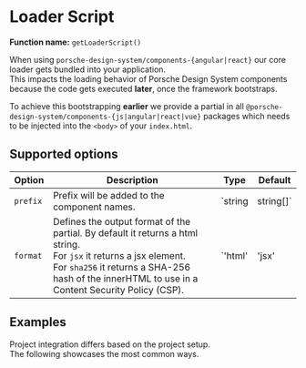 # Loader Script

**Function name:** `getLoaderScript()`

When using `porsche-design-system/components-{angular|react}` our core loader gets bundled into your application.  
This impacts the loading behavior of Porsche Design System components because the code gets executed **later**, once the
framework bootstraps.

To achieve this bootstrapping **earlier** we provide a partial in all
`@porsche-design-system/components-{js|angular|react|vue}` packages which needs to be injected into the `<body>` of your
`index.html`.

## Supported options

<!-- prettier-ignore -->
| Option   | Description                                                                                                                                                                                                                   | Type                        | Default    |
| -------- |-------------------------------------------------------------------------------------------------------------------------------------------------------------------------------------------------------------------------------| --------------------------- | ---------- |
| `prefix` | Prefix will be added to the component names.                                                                                                                                                                                  | `string | string[]`         | `undefined` |
| `format` | Defines the output format of the partial. By default it returns a html string.<br> For `jsx` it returns a jsx element.<br> For `sha256` it returns a SHA-256 hash of the innerHTML to use in a Content Security Policy (CSP). | `'html' | 'jsx' | 'sha256'` | `'html'`    |

## Examples

Project integration differs based on the project setup.  
The following showcases the most common ways.

<PartialDocs name="getLoaderScript" :params="params"></PartialDocs>

<script lang="ts">
import Vue from 'vue';
import Component from 'vue-class-component';

@Component
export default class Code extends Vue {
  public params = [
    { 
      value: ""
    },
    { 
      value: "{ prefix: 'my-prefix' }",
      comment: 'with custom prefix'
    },
    { 
      value: "{ prefix: ['my-prefix', 'another-prefix'] }",
      comment: 'with multiple custom prefixes'
    },
  ];
}
</script>

<style scoped lang="scss">
  :deep(table code::before) {
    content: '' !important;
  }
</style>
